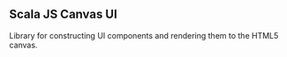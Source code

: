 ## Scala JS Canvas UI
Library for constructing UI components and rendering them to the HTML5 canvas.
